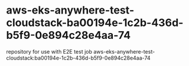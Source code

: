 # aws-eks-anywhere-test-cloudstack-ba00194e-1c2b-436d-b5f9-0e894c28e4aa-74
repository for use with E2E test job aws-eks-anywhere-test-cloudstack:ba00194e-1c2b-436d-b5f9-0e894c28e4aa-74
